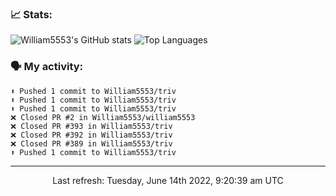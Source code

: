 ### 📈 Stats:
![William5553's GitHub stats](https://github-readme-stats.vercel.app/api?username=william5553&show_icons=true)
![Top Languages](https://github-readme-stats.vercel.app/api/top-langs/?username=william5553&langs_count=10&layout=compact)

### 🗣 My activity:
```
⬆️ Pushed 1 commit to William5553/triv
⬆️ Pushed 1 commit to William5553/triv
⬆️ Pushed 1 commit to William5553/triv
❌ Closed PR #2 in William5553/william5553
❌ Closed PR #393 in William5553/triv
❌ Closed PR #392 in William5553/triv
❌ Closed PR #389 in William5553/triv
⬆️ Pushed 1 commit to William5553/triv
```

------------
<p align="center">Last refresh: Tuesday, June 14th 2022, 9:20:39 am UTC</p>
